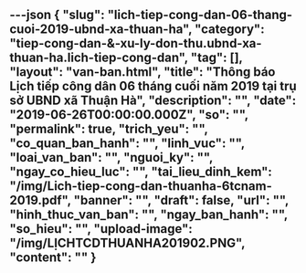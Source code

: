 ---json
{
    "slug": "lich-tiep-cong-dan-06-thang-cuoi-2019-ubnd-xa-thuan-ha",
    "category": "tiep-cong-dan-&-xu-ly-don-thu.ubnd-xa-thuan-ha.lich-tiep-cong-dan",
    "tag": [],
    "layout": "van-ban.html",
    "title": "Thông báo Lịch tiếp công dân 06 tháng cuối năm 2019 tại trụ sở UBND xã Thuận Hà",
    "description": "",
    "date": "2019-06-26T00:00:00.000Z",
    "so": "",
    "permalink": true,
    "trich_yeu": "",
    "co_quan_ban_hanh": "",
    "linh_vuc": "",
    "loai_van_ban": "",
    "nguoi_ky": "",
    "ngay_co_hieu_luc": "",
    "tai_lieu_dinh_kem": "/img/Lich-tiep-cong-dan-thuanha-6tcnam-2019.pdf",
    "banner": "",
    "draft": false,
    "url": "",
    "hinh_thuc_van_ban": "",
    "ngay_ban_hanh": "",
    "so_hieu": "",
    "upload-image": "/img/LỊCHTCDTHUANHA201902.PNG",
    "__content__": ""
}
---
<p><img alt="" src="/img/LỊCHTCDTHUANHA2019c.PNG" /></p>

<p><img alt="" src="/img/LỊCHTCDTHUANHA201901.PNG" /></p>

<p><img alt="" src="/img/LỊCHTCDTHUANHA201902.PNG" /></p>
